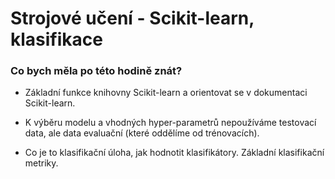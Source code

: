 # Strojové učení - Scikit-learn, klasifikace 


### Co bych měla po této hodině znát?

- Základní funkce knihovny Scikit-learn a orientovat se v dokumentaci Scikit-learn.
    
- K výběru modelu a vhodných hyper-parametrů nepoužíváme testovací data, ale data evaluační 
    (které oddělíme od trénovacích).  
    
- Co je to klasifikační úloha, jak hodnotit klasifikátory. Základní klasifikační metriky. 
    
